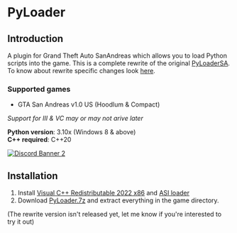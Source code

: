 # PyLoader

## Introduction

A plugin for Grand Theft Auto SanAndreas which allows you to load Python scripts into the game. This is a complete rewrite of the original [PyLoaderSA](https://github.com/user-grinch/PyLoader/tree/master). To know about rewrite specific changes look [here](https://github.com/user-grinch/PyLoader/issues/1). 

### Supported games
- GTA San Andreas v1.0 US (Hoodlum & Compact)

*Support for III & VC may or may not arive later*

**Python version**: 3.10x (Windows 8 & above)<br>
**C++ required**: C++20

[![Discord Banner 2](https://discordapp.com/api/guilds/689515979847237649/widget.png?style=banner2)](https://discord.com/invite/ZzW7kmf)

## Installation

1. Install [Visual C++ Redistributable 2022 x86](https://aka.ms/vs/17/release/vc_redist.x86.exe) and [ASI loader](https://github.com/ThirteenAG/Ultimate-ASI-Loader/releases/)
2. Download [PyLoader.7z](https://github.com/user-grinch/PyLoader/releases) and extract everything in the game directory.


(The rewrite version isn't released yet, let me know if you're interested to try it out)


